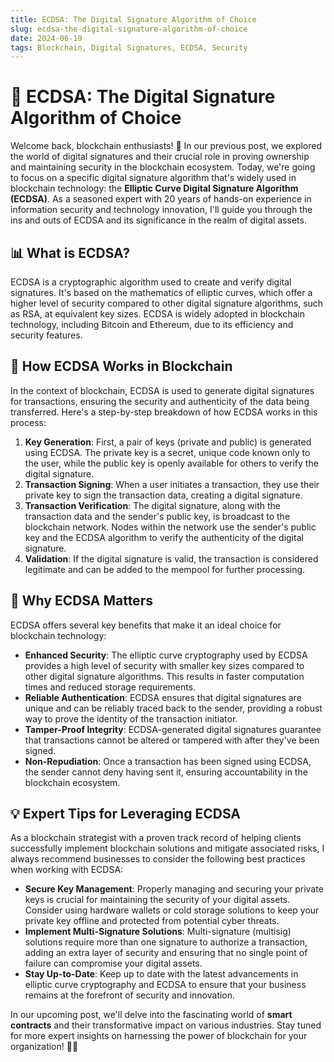 ```yaml
---
title: ECDSA: The Digital Signature Algorithm of Choice
slug: ecdsa-the-digital-signature-algorithm-of-choice
date: 2024-06-19
tags: Blockchain, Digital Signatures, ECDSA, Security
---
```


# 🔐 ECDSA: The Digital Signature Algorithm of Choice

Welcome back, blockchain enthusiasts! 🚀 In our previous post, we explored the world of digital signatures and their crucial role in proving ownership and maintaining security in the blockchain ecosystem. Today, we're going to focus on a specific digital signature algorithm that's widely used in blockchain technology: the **Elliptic Curve Digital Signature Algorithm (ECDSA)**. As a seasoned expert with 20 years of hands-on experience in information security and technology innovation, I'll guide you through the ins and outs of ECDSA and its significance in the realm of digital assets.

## 📊 What is ECDSA?

ECDSA is a cryptographic algorithm used to create and verify digital signatures. It's based on the mathematics of elliptic curves, which offer a higher level of security compared to other digital signature algorithms, such as RSA, at equivalent key sizes. ECDSA is widely adopted in blockchain technology, including Bitcoin and Ethereum, due to its efficiency and security features.

## 🔑 How ECDSA Works in Blockchain

In the context of blockchain, ECDSA is used to generate digital signatures for transactions, ensuring the security and authenticity of the data being transferred. Here's a step-by-step breakdown of how ECDSA works in this process:

1. **Key Generation**: First, a pair of keys (private and public) is generated using ECDSA. The private key is a secret, unique code known only to the user, while the public key is openly available for others to verify the digital signature.
2. **Transaction Signing**: When a user initiates a transaction, they use their private key to sign the transaction data, creating a digital signature.
3. **Transaction Verification**: The digital signature, along with the transaction data and the sender's public key, is broadcast to the blockchain network. Nodes within the network use the sender's public key and the ECDSA algorithm to verify the authenticity of the digital signature.
4. **Validation**: If the digital signature is valid, the transaction is considered legitimate and can be added to the mempool for further processing.

## 🚀 Why ECDSA Matters

ECDSA offers several key benefits that make it an ideal choice for blockchain technology:

- **Enhanced Security**: The elliptic curve cryptography used by ECDSA provides a high level of security with smaller key sizes compared to other digital signature algorithms. This results in faster computation times and reduced storage requirements.
- **Reliable Authentication**: ECDSA ensures that digital signatures are unique and can be reliably traced back to the sender, providing a robust way to prove the identity of the transaction initiator.
- **Tamper-Proof Integrity**: ECDSA-generated digital signatures guarantee that transactions cannot be altered or tampered with after they've been signed.
- **Non-Repudiation**: Once a transaction has been signed using ECDSA, the sender cannot deny having sent it, ensuring accountability in the blockchain ecosystem.

## 💡 Expert Tips for Leveraging ECDSA

As a blockchain strategist with a proven track record of helping clients successfully implement blockchain solutions and mitigate associated risks, I always recommend businesses to consider the following best practices when working with ECDSA:

- **Secure Key Management**: Properly managing and securing your private keys is crucial for maintaining the security of your digital assets. Consider using hardware wallets or cold storage solutions to keep your private key offline and protected from potential cyber threats.
- **Implement Multi-Signature Solutions**: Multi-signature (multisig) solutions require more than one signature to authorize a transaction, adding an extra layer of security and ensuring that no single point of failure can compromise your digital assets.
- **Stay Up-to-Date**: Keep up to date with the latest advancements in elliptic curve cryptography and ECDSA to ensure that your business remains at the forefront of security and innovation.

In our upcoming post, we'll delve into the fascinating world of **smart contracts** and their transformative impact on various industries. Stay tuned for more expert insights on harnessing the power of blockchain for your organization! 🚀✨
